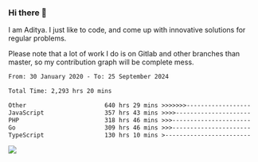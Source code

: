 ### Hi there 👋

I am Aditya. I just like to code, and come up with innovative solutions for regular problems.

Please note that a lot of work I do is on Gitlab and other branches than master, so my contribution graph will be complete mess.

<!--START_SECTION:waka-->

```txt
From: 30 January 2020 - To: 25 September 2024

Total Time: 2,293 hrs 20 mins

Other                      640 hrs 29 mins >>>>>>>------------------   27.93 %
JavaScript                 357 hrs 43 mins >>>>---------------------   15.60 %
PHP                        318 hrs 46 mins >>>----------------------   13.90 %
Go                         309 hrs 46 mins >>>----------------------   13.51 %
TypeScript                 130 hrs 10 mins >------------------------   05.68 %
```

<!--END_SECTION:waka-->

![](https://komarev.com/ghpvc/?username=BrainBuzzer)
